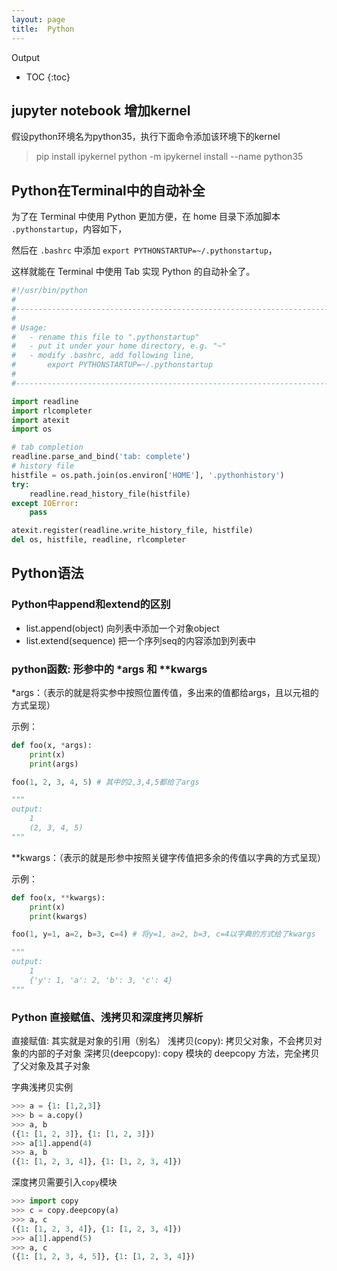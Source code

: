 ```yaml
---
layout: page
title:  Python
---
```


Output
* TOC
{:toc}

## jupyter notebook 增加kernel

假设python环境名为python35，执行下面命令添加该环境下的kernel

> pip install ipykernel
> python -m ipykernel install --name python35

## Python在Terminal中的自动补全

为了在 Terminal 中使用 Python 更加方便，在 home 目录下添加脚本 `.pythonstartup`，内容如下，

然后在 `.bashrc` 中添加 `export PYTHONSTARTUP=~/.pythonstartup`，

这样就能在 Terminal 中使用 Tab 实现 Python 的自动补全了。

```python
#!/usr/bin/python
#
#-----------------------------------------------------------------------------
#
# Usage: 
#   - rename this file to ".pythonstartup"
#   - put it under your home directory, e.g. "~"
#   - modify .bashrc, add following line,
#       export PYTHONSTARTUP=~/.pythonstartup
#
#-----------------------------------------------------------------------------

import readline
import rlcompleter
import atexit
import os

# tab completion
readline.parse_and_bind('tab: complete')
# history file
histfile = os.path.join(os.environ['HOME'], '.pythonhistory')
try:
    readline.read_history_file(histfile)
except IOError:
    pass

atexit.register(readline.write_history_file, histfile)
del os, histfile, readline, rlcompleter
```

## Python语法

### Python中append和extend的区别

- list.append(object) 向列表中添加一个对象object
- list.extend(sequence) 把一个序列seq的内容添加到列表中

### python函数: 形参中的 *args 和 **kwargs

*args：（表示的就是将实参中按照位置传值，多出来的值都给args，且以元祖的方式呈现）

示例：

```python
def foo(x, *args):
    print(x)
    print(args)

foo(1, 2, 3, 4, 5) # 其中的2,3,4,5都给了args

"""
output:
    1
    (2, 3, 4, 5)
"""
```

**kwargs：（表示的就是形参中按照关键字传值把多余的传值以字典的方式呈现）

示例：

```python
def foo(x, **kwargs):
    print(x)
    print(kwargs)

foo(1, y=1, a=2, b=3, c=4) # 将y=1, a=2, b=3, c=4以字典的方式给了kwargs

"""
output:
    1
    {'y': 1, 'a': 2, 'b': 3, 'c': 4}
"""
```

### Python 直接赋值、浅拷贝和深度拷贝解析

直接赋值: 其实就是对象的引用（别名）
浅拷贝(copy): 拷贝父对象，不会拷贝对象的内部的子对象
深拷贝(deepcopy): copy 模块的 deepcopy 方法，完全拷贝了父对象及其子对象

字典浅拷贝实例

```python
>>> a = {1: [1,2,3]}
>>> b = a.copy()
>>> a, b
({1: [1, 2, 3]}, {1: [1, 2, 3]})
>>> a[1].append(4)
>>> a, b
({1: [1, 2, 3, 4]}, {1: [1, 2, 3, 4]})
```

深度拷贝需要引入`copy`模块

```python
>>> import copy
>>> c = copy.deepcopy(a)
>>> a, c
({1: [1, 2, 3, 4]}, {1: [1, 2, 3, 4]})
>>> a[1].append(5)
>>> a, c
({1: [1, 2, 3, 4, 5]}, {1: [1, 2, 3, 4]})
```












